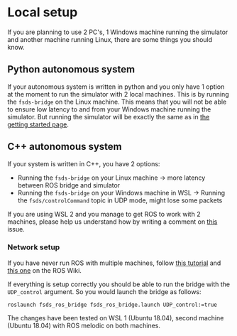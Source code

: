 # Local setup

If you are planning to use 2 PC's, 1 Windows machine running the simulator and another machine running Linux, there are some things you should know.

## Python autonomous system

If your autonomous system is written in python and you only have 1 option at the moment to run the simulator with 2 local machines.
This is by running the `fsds-bridge` on the Linux machine. This means that you will not be able to ensure low latency to and from your Windows machine running the simulator.
But running the simulator will be exactly the same as in [the getting started page](getting-started.md#running-the-ros-bridge).

## C++ autonomous system
If your system is written in C++, you have 2 options:
- Running the `fsds-bridge` on your Linux machine &rarr; more latency between ROS bridge and simulator
- Running the `fsds-bridge` on your Windows machine in WSL &rarr; Running the `fsds/controlCommand` topic in UDP mode, might lose some packets

If you are using WSL 2 and you manage to get ROS to work with 2 machines, please help us understand how by writing a comment on [this](https://github.com/FS-Driverless/Formula-Student-Driverless-Simulator/issues/227) issue.

### Network setup
If you have never run ROS with multiple machines, follow [this tutorial](http://wiki.ros.org/ROS/NetworkSetup) and [this one](http://wiki.ros.org/ROS/Tutorials/MultipleMachines) on the ROS Wiki.

If everything is setup correctly you should be able to run the bridge with the `UDP_control` argument. So you would launch the bridge as follows:
```
roslaunch fsds_ros_bridge fsds_ros_bridge.launch UDP_control:=true
```
The changes have been tested on WSL 1 (Ubuntu 18.04), second machine (Ubuntu 18.04) with ROS melodic on both machines.